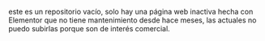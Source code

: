 este es un repositorio vacío, solo hay una página web inactiva hecha con Elementor que no tiene mantenimiento desde hace meses, las actuales no puedo subirlas porque son de interés comercial.
